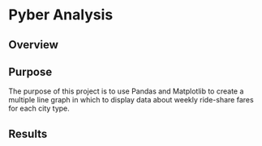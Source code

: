 # Pyber Analysis

## Overview

## Purpose

The purpose of this project is to use Pandas and Matplotlib to create a multiple line graph in which to display data about weekly ride-share fares for each city type.

## Results
